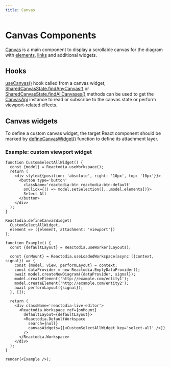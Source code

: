 ```yaml
---
title: Canvas
---
```


# Canvas Components

[Canvas](/docs/api/workspace/functions/Canvas) is a main component to display a scrollable canvas for the diagram with [elements](/docs/concepts/graph-model.md), [links](/docs/concepts/graph-model.md) and additional widgets.

## Hooks

[useCanvas()](/docs/api/workspace/functions/useCanvas) hook called from a canvas widget, [SharedCanvasState.findAnyCanvas()](/docs/api/workspace/classes/SharedCanvasState.md#findanycanvas) or [SharedCanvasState.findAllCanvases()](/docs/api/workspace/classes/SharedCanvasState.md#findallcanvases) methods can be used to get the [CanvasApi](/docs/api/workspace/interfaces/CanvasApi) instance to read or subscribe to the canvas state or perform viewport-related effects.

## Canvas widgets

To define a custom canvas widget, the target React component should be marked by [defineCanvasWidget()](/docs/api/workspace/functions/defineCanvasWidget) function to define its attachment layer.

### Example: custom viewport widget

```tsx live noInline
function CustomSelectAllWidget() {
  const {model} = Reactodia.useWorkspace();
  return (
    <div style={{position: 'absolute', right: '10px', top: '10px'}}>
      <button type='button'
        className='reactodia-btn reactodia-btn-default'
        onClick={() => model.setSelection([...model.elements])}>
        Select All
      </button>
    </div>
  );
}

Reactodia.defineCanvasWidget(
  CustomSelectAllWidget,
  element => ({element, attachment: 'viewport'})
);

function Example() {
  const {defaultLayout} = Reactodia.useWorker(Layouts);

  const {onMount} = Reactodia.useLoadedWorkspace(async ({context, signal}) => {
    const {model, view, performLayout} = context;
    const dataProvider = new Reactodia.EmptyDataProvider();
    await model.createNewDiagram({dataProvider, signal});
    model.createElement('http://example.com/entity1');
    model.createElement('http://example.com/entity2');
    await performLayout({signal});
  }, []);

  return (
    <div className='reactodia-live-editor'>
      <Reactodia.Workspace ref={onMount}
        defaultLayout={defaultLayout}>
        <Reactodia.DefaultWorkspace
          search={null}
          canvasWidgets={[<CustomSelectAllWidget key='select-all' />]}
        />
      </Reactodia.Workspace>
    </div>
  );
}

render(<Example />);
```
